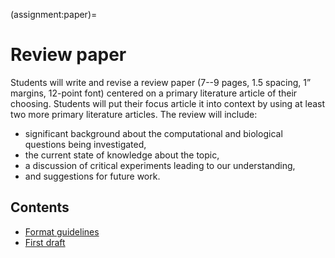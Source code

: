 (assignment:paper)=
# Review paper

Students will write and revise a review paper (7--9 pages, 1.5 spacing, 1” margins, 12-point font) centered on a primary literature article of their choosing.
Students will put their focus article it into context by using at least two more primary literature articles.
The review will include:

- significant background about the computational and biological questions being investigated,
- the current state of knowledge about the topic,
- a discussion of critical experiments leading to our understanding,
- and suggestions for future work.

## Contents

- [Format guidelines](paper:guidelines)
- [First draft](paper:first-draft)
